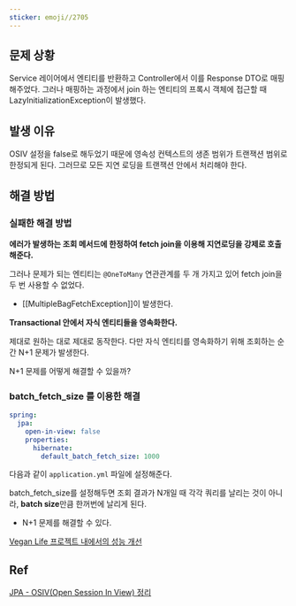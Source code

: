 ```yaml
---
sticker: emoji//2705
---
```

## 문제 상황

Service 레이어에서 엔티티를 반환하고 Controller에서 이를 Response DTO로 매핑해주었다.
그러나 매핑하는 과정에서 join 하는 엔티티의 프록시 객체에 접근할 때 LazyInitializationException이 발생했다.

## 발생 이유

OSIV 설정을 false로 해두었기 때문에 영속성 컨텍스트의 생존 범위가 트랜잭션 범위로 한정되게 된다.
그러므로 모든 지연 로딩을 트랜잭션 안에서 처리해야 한다.

## 해결 방법

### 실패한 해결 방법

**에러가 발생하는 조회 메서드에 한정하여 fetch join을 이용해 지연로딩을 강제로 호출해준다.**

그러나 문제가 되는 엔티티는 `@OneToMany` 연관관계를 두 개 가지고 있어 fetch join을 두 번 사용할 수 없었다.
- [[MultipleBagFetchException]]이 발생한다.

**Transactional 안에서 자식 엔티티들을 영속화한다.**

제대로 원하는 대로 제대로 동작한다.
다만 자식 엔티티를 영속화하기 위해 조회하는 순간 N+1 문제가 발생한다.

N+1 문제를 어떻게 해결할 수 있을까?

### batch_fetch_size 를 이용한 해결

```yaml
spring:  
  jpa:  
    open-in-view: false  
    properties:  
      hibernate:  
        default_batch_fetch_size: 1000
```

다음과 같이 `application.yml` 파일에 설정해준다.

batch_fetch_size를 설정해두면 조회 결과가 N개일 때 각각 쿼리를 날리는 것이 아니라, **batch size**만큼 한꺼번에 날리게 된다.
- N+1 문제를 해결할 수 있다.

[Vegan Life 프로젝트 내에서의 성능 개선](https://github.com/Vegan-Life/VeganLife-Backend/pull/197)

## Ref
[JPA - OSIV(Open Session In View) 정리](https://ykh6242.tistory.com/entry/JPA-OSIVOpen-Session-In-View%EC%99%80-%EC%84%B1%EB%8A%A5-%EC%B5%9C%EC%A0%81%ED%99%94)
